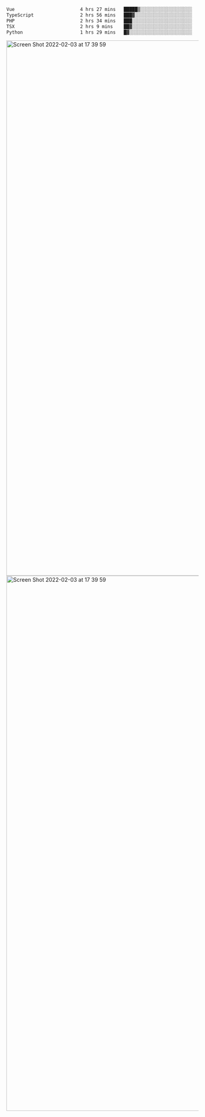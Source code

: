 <!--START_SECTION:waka-->

```txt
Vue                        4 hrs 27 mins   █████▒░░░░░░░░░░░░░░░░░░░   21.77 %
TypeScript                 2 hrs 56 mins   ███▓░░░░░░░░░░░░░░░░░░░░░   14.32 %
PHP                        2 hrs 34 mins   ███░░░░░░░░░░░░░░░░░░░░░░   12.54 %
TSX                        2 hrs 9 mins    ██▓░░░░░░░░░░░░░░░░░░░░░░   10.50 %
Python                     1 hrs 29 mins   █▓░░░░░░░░░░░░░░░░░░░░░░░   07.23 %
```

<!--END_SECTION:waka-->

<img width="1400" alt="Screen Shot 2022-02-03 at 17 39 59" src="https://user-images.githubusercontent.com/45716542/152387304-f2b60485-53a6-4f4b-a818-5cefb1b0c0ae.png">
<img width="1400" alt="Screen Shot 2022-02-03 at 17 39 59" src="https://user-images.githubusercontent.com/45716542/152387273-ea5cdf21-2a45-44da-8bef-00c1763b1d42.png">
